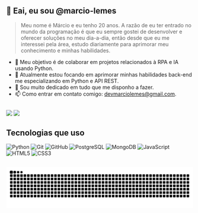 ## 👋 Eai, eu sou @marcio-lemes
<blockquote>Meu nome é Márcio e eu tenho 20 anos. A razão de eu ter entrado no mundo da programação é que eu sempre gostei de desenvolver e oferecer soluções no meu dia-a-dia, então desde que eu me interessei pela área, estudo diariamente para aprimorar meu conhecimento e minhas habilidades. </blockquote>

- 👀 Meu objetivo é de colaborar em projetos relacionados à RPA e IA usando Python. 
- 🌱 Atualmente estou focando em aprimorar minhas habilidades back-end me especializando em Python e API REST.
- 💞️ Sou muito dedicado em tudo que me disponho a fazer.
- 📫 Como entrar em contato comigo: devmarciolemes@gmail.com.

##   
<div>
  <img height="160em" src="https://github-readme-stats-sigma-five.vercel.app/api?username=marcio-lemes&count_private=true&show_icons=true&theme=tokyonight"/>
  <img height="160em" src="https://github-readme-stats-sigma-five.vercel.app/api/top-langs/?username=marcio-lemes&layout=compact&theme=tokyonight"/>  
</div>

## Tecnologias que uso
<div style='display: inline_block align-items: center'>
<img alt="Python" src="https://cdn.jsdelivr.net/gh/devicons/devicon@latest/icons/python/python-original.svg" height= "45px" width = "45px"/>
<img alt="Git" src="https://cdn.jsdelivr.net/gh/devicons/devicon@latest/icons/git/git-original.svg" height = "45px" width = "45px"/>
<img alt="GitHub" src="https://cdn.jsdelivr.net/gh/devicons/devicon@latest/icons/github/github-original.svg" height = "45px" width = "45px"/>
<img alt="PostgreSQL" src="https://cdn.jsdelivr.net/gh/devicons/devicon@latest/icons/postgresql/postgresql-original.svg" height = "45px" width = "45px"/>
<img alt="MongoDB" src="https://cdn.jsdelivr.net/gh/devicons/devicon@latest/icons/mongodb/mongodb-original-wordmark.svg" height = "45px" width = "45px"/>
<img alt="JavaScript" src="https://cdn.jsdelivr.net/gh/devicons/devicon@latest/icons/javascript/javascript-original.svg" height = "45px" width = "45px"/>
<img alt="HTML5" src="https://cdn.jsdelivr.net/gh/devicons/devicon@latest/icons/html5/html5-original.svg" height = "45px" width = "45px" />
<img alt="CSS3" src="https://cdn.jsdelivr.net/gh/devicons/devicon@latest/icons/css3/css3-original.svg" height = "45px" width = "45px"/>
</div>

##       

<img src="https://raw.githubusercontent.com/SilasPires/silaspires/output/snake.svg" alt="Snake animation" />
